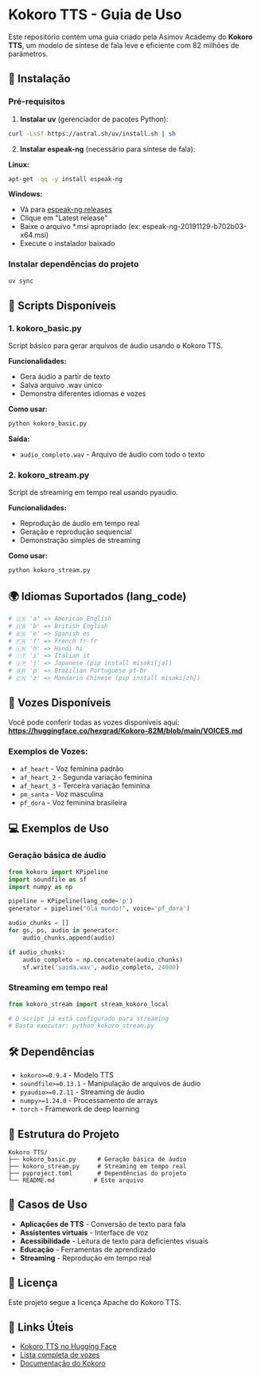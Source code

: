 # Kokoro TTS - Guia de Uso

Este repositório contém uma guia criado pela Asimov Academy do **Kokoro TTS**, um modelo de síntese de fala leve e eficiente com 82 milhões de parâmetros.

## 🚀 Instalação

### Pré-requisitos

1. **Instalar uv** (gerenciador de pacotes Python):
```bash
curl -LsSf https://astral.sh/uv/install.sh | sh
```

2. **Instalar espeak-ng** (necessário para síntese de fala):

**Linux:**
```bash
apt-get -qq -y install espeak-ng
```

**Windows:**
- Vá para [espeak-ng releases](https://github.com/espeak-ng/espeak-ng/releases)
- Clique em "Latest release"
- Baixe o arquivo *.msi apropriado (ex: espeak-ng-20191129-b702b03-x64.msi)
- Execute o instalador baixado

### Instalar dependências do projeto
```bash
uv sync
```

## 📁 Scripts Disponíveis

### 1. kokoro_basic.py

Script básico para gerar arquivos de áudio usando o Kokoro TTS.

**Funcionalidades:**
- Gera áudio a partir de texto
- Salva arquivo .wav único
- Demonstra diferentes idiomas e vozes

**Como usar:**
```bash
python kokoro_basic.py
```

**Saída:**
- `audio_completo.wav` - Arquivo de áudio com todo o texto

### 2. kokoro_stream.py

Script de streaming em tempo real usando pyaudio.

**Funcionalidades:**
- Reprodução de áudio em tempo real
- Geração e reprodução sequencial
- Demonstração simples de streaming

**Como usar:**
```bash
python kokoro_stream.py
```

## 🌍 Idiomas Suportados (lang_code)

```python
# 🇺🇸 'a' => American English
# 🇬🇧 'b' => British English  
# 🇪🇸 'e' => Spanish es
# 🇫🇷 'f' => French fr-fr
# 🇮🇳 'h' => Hindi hi
# 🇮🇹 'i' => Italian it
# 🇯🇵 'j' => Japanese (pip install misaki[ja])
# 🇧🇷 'p' => Brazilian Portuguese pt-br
# 🇨🇳 'z' => Mandarin Chinese (pip install misaki[zh])
```

## 🎤 Vozes Disponíveis

Você pode conferir todas as vozes disponíveis aqui:
**https://huggingface.co/hexgrad/Kokoro-82M/blob/main/VOICES.md**

### Exemplos de Vozes:
- `af_heart` - Voz feminina padrão
- `af_heart_2` - Segunda variação feminina
- `af_heart_3` - Terceira variação feminina
- `pm_santa` - Voz masculina
- `pf_dora` - Voz feminina brasileira

## 💻 Exemplos de Uso

### Geração básica de áudio
```python
from kokoro import KPipeline
import soundfile as sf
import numpy as np

pipeline = KPipeline(lang_code='p')
generator = pipeline("Olá mundo!", voice='pf_dora')

audio_chunks = []
for gs, ps, audio in generator:
    audio_chunks.append(audio)

if audio_chunks:
    audio_completo = np.concatenate(audio_chunks)
    sf.write('saida.wav', audio_completo, 24000)
```

### Streaming em tempo real
```python
from kokoro_stream import stream_kokoro_local

# O script já está configurado para streaming
# Basta executar: python kokoro_stream.py
```

## 🛠️ Dependências

- `kokoro>=0.9.4` - Modelo TTS
- `soundfile>=0.13.1` - Manipulação de arquivos de áudio
- `pyaudio>=0.2.11` - Streaming de áudio
- `numpy>=1.24.0` - Processamento de arrays
- `torch` - Framework de deep learning

## 📝 Estrutura do Projeto

```
Kokoro TTS/
├── kokoro_basic.py      # Geração básica de áudio
├── kokoro_stream.py     # Streaming em tempo real
├── pyproject.toml       # Dependências do projeto
└── README.md           # Este arquivo
```

## 🎯 Casos de Uso

- **Aplicações de TTS** - Conversão de texto para fala
- **Assistentes virtuais** - Interface de voz
- **Acessibilidade** - Leitura de texto para deficientes visuais
- **Educação** - Ferramentas de aprendizado
- **Streaming** - Reprodução em tempo real

## 📄 Licença

Este projeto segue a licença Apache do Kokoro TTS.

## 🔗 Links Úteis

- [Kokoro TTS no Hugging Face](https://huggingface.co/hexgrad/Kokoro-82M)
- [Lista completa de vozes](https://huggingface.co/hexgrad/Kokoro-82M/blob/main/VOICES.md)
- [Documentação do Kokoro](https://github.com/hexgrad/Kokoro)
